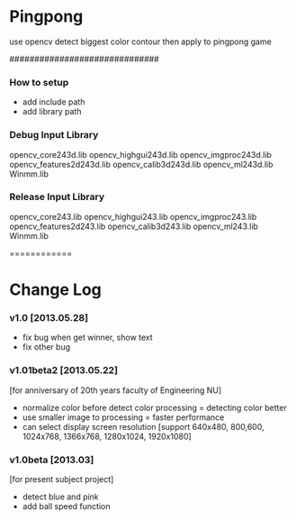 Pingpong
========

use opencv detect biggest color contour then apply to pingpong game


##############################
### How to setup ###
- add include path
- add library path

### Debug Input Library ###
opencv_core243d.lib
opencv_highgui243d.lib
opencv_imgproc243d.lib
opencv_features2d243d.lib
opencv_calib3d243d.lib
opencv_ml243d.lib
Winmm.lib

### Release Input Library ###
opencv_core243.lib
opencv_highgui243.lib
opencv_imgproc243.lib
opencv_features2d243.lib
opencv_calib3d243.lib
opencv_ml243.lib
Winmm.lib

============

# Change Log #

### v1.0 [2013.05.28]
- fix bug when get winner, show text
- fix other bug


### v1.01beta2 [2013.05.22]
[for anniversary of 20th years faculty of Engineering NU]
- normalize color before detect color processing = detecting color better
- use smaller image to processing = faster performance
- can select display screen resolution [support 640x480, 800,600, 1024x768, 1366x768, 1280x1024, 1920x1080]


### v1.0beta [2013.03]
[for present subject project]
- detect blue and pink
- add ball speed function
